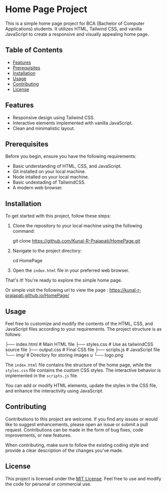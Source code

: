 <!-- # HomePage


Hello! everyone, I am Kunal Prajapti , currently a student of computer science.
I am learning web devlopment and tried to make a simple project with my little bit knowledge of HTML, CSS, and JvaScript.

I have use the tailwindCSS for styling my project.
Also I have tried to implement the use of unsplash api in this current poject for backgroung image and central image.
When we hover to the central image a image rotataion animation will played and on clicking to it backgroung image and central logo image will change.


Current only following search engines are integrated in this project. 
Search engine list is as Follow : 
1. Google Search
url : https://www.google.com/search?q=
2. Bing Serch
url : https://www.bing.com/search?q=
3. DuckDuckGo Search
url : https://duckduckgo.com/?q=
4. Yandex Search
url : https://yandex.com/search/?text=
5. YouTube Search
url : https://www.youtube.com/results?search_query=

Now moving to the JS part, JS contains all the querySelectors which are helpfull in updation the HTML DOM object dynamically.
Aslo some eventListeners whis give our project a better user experience.


** CSS is auto generated by tailwind **  -->
# Home Page Project

This is a simple home page project for BCA (Bachelor of Computer Applications) students. It utilizes HTML, Tailwind CSS, and vanilla JavaScript to create a responsive and visually appealing home page.

## Table of Contents

- [Features](#features)
- [Prerequisites](#prerequisites)
- [Installation](#installation)
- [Usage](#usage)
- [Contributing](#contributing)
- [License](#license)

## Features

- Responsive design using Tailwind CSS.
- Interactive elements implemented with vanilla JavaScript.
- Clean and minimalistic layout.

## Prerequisites

Before you begin, ensure you have the following requirements:

- Basic understanding of HTML, CSS, and JavaScript.
- Git installed on your local machine.
- Node intalled on your local machine.
- Basic undestading of TailwindCSS.
- A modern web browser.

## Installation

To get started with this project, follow these steps:

1. Clone the repository to your local machine using the following command:

   
   git clone https://github.com/Kunal-R-Prajapati/HomePage.git
   

2. Navigate to the project directory:

   
   cd HomePage
   

3. Open the `index.html` file in your preferred web browser.

That's it! You're ready to explore the simple home page.

Or simple visit the following url to view the page :
https://kunal-r-prajapati.github.io/HomePage/

## Usage

Feel free to customize and modify the contents of the HTML, CSS, and JavaScript files according to your requirements. The project structure is as follows:


├── index.html         # Main HTML file
├── styles.css         # Use as tailwindCSS source file
├── output.css         # Final CSS file
├── scripts.js         # JavaScript file
└── img/            # Directory for storing images u
    └── logo.png


The `index.html` file contains the structure of the home page, while the `styles.css` file contains the custom CSS styles. The interactive behavior is implemented in the `scripts.js` file.

You can add or modify HTML elements, update the styles in the CSS file, and enhance the interactivity using JavaScript.

## Contributing

Contributions to this project are welcome. If you find any issues or would like to suggest enhancements, please open an issue or submit a pull request. Contributions can be made in the form of bug fixes, code improvements, or new features.

When contributing, make sure to follow the existing coding style and provide a clear description of the changes you've made.

## License

This project is licensed under the [MIT License](LICENSE). Feel free to use and modify the code for personal or commercial use.
